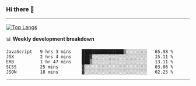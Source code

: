 ### Hi there 👋

-------
[![Top Langs](https://github-readme-stats.vercel.app/api/top-langs/?username=ashish-r)](https://github.com/anuraghazra/github-readme-stats)

📊 **Weekly development breakdown**
<!--START_SECTION:waka-->
```text
JavaScript   9 hrs 3 mins    ████████████████▒░░░░░░░░   65.98 % 
JSX          2 hrs 4 mins    ███▓░░░░░░░░░░░░░░░░░░░░░   15.11 % 
ERB          1 hr 47 mins    ███▒░░░░░░░░░░░░░░░░░░░░░   13.11 % 
SCSS         25 mins         ▓░░░░░░░░░░░░░░░░░░░░░░░░   03.06 % 
JSON         18 mins         ▓░░░░░░░░░░░░░░░░░░░░░░░░   02.25 % 
```
<!--END_SECTION:waka-->
-------

<!--
**ashish-r/ashish-r** is a ✨ _special_ ✨ repository because its `README.md` (this file) appears on your GitHub profile.

Here are some ideas to get you started:

- 🔭 I’m currently working on ...
- 🌱 I’m currently learning ...
- 👯 I’m looking to collaborate on ...
- 🤔 I’m looking for help with ...
- 💬 Ask me about ...
- 📫 How to reach me: ...
- 😄 Pronouns: ...
- ⚡ Fun fact: ...
-->
